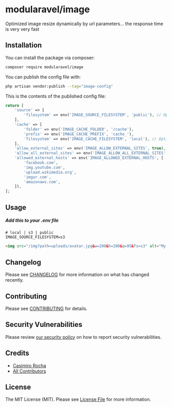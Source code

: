 # modularavel/image

Optimized image resize dynamically by url parameters... the response time is very very fast


## Installation

You can install the package via composer:

```bash
composer require modularavel/image
```

You can publish the config file with:

```bash
php artisan vendor:publish --tag="image-config"
```

This is the contents of the published config file:

```php
return [
    'source' => [
        'filesystem' => env('IMAGE_SOURCE_FILESYSTEM', 'public'), // Options: "local", "public", "s3"
    ],
    'cache' => [
        'folder' => env('IMAGE_CACHE_FOLDER', '/cache'),
        'prefix' => env('IMAGE_CACHE_PREFIX', 'cache_'),
        'filesystem' => env('IMAGE_CACHE_FILESYSTEM', 'local'), // Options: "local", "public", "s3"
    ],
    'allow_external_sites' => env('IMAGE_ALLOW_EXTERNAL_SITES', true),
    'allow_all_external_sites' => env('IMAGE_ALLOW_ALL_EXTERNAL_SITES', true),
    'allowed_external_hosts' => env('IMAGE_ALLOWED_EXTERNAL_HOSTS', [
        'facebook.com',
        'img.youtube.com',
        'upload.wikimedia.org',
        'imgur.com',
        'amazonaws.com',
    ]),
];

```

## Usage

##### Add this to your .env file

```dotenv
# local | s3 | public
IMAGE_SOURCE_FILESYSTEM=s3
```

```html
<img src="/img?path=uploads/avatar.jpg&w=200&h=200&q=95&fs=s3" alt="My image" />
```

## Changelog

Please see [CHANGELOG](CHANGELOG.md) for more information on what has changed recently.

## Contributing

Please see [CONTRIBUTING](CONTRIBUTING.md) for details.

## Security Vulnerabilities

Please review [our security policy](../../security/policy) on how to report security vulnerabilities.

## Credits

- [Casimiro Rocha](https://github.com/casimirorocha)
- [All Contributors](../../contributors)

## License

The MIT License (MIT). Please see [License File](LICENSE.md) for more information.
